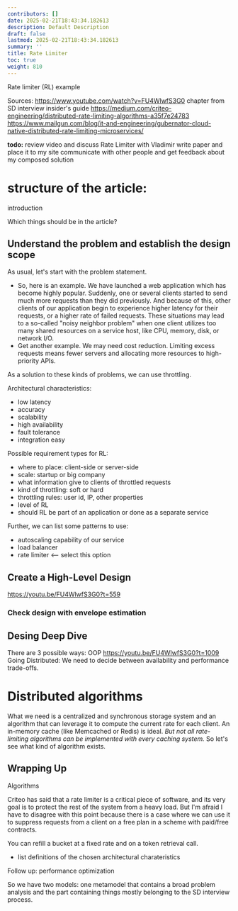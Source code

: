 ```yaml
---
contributors: []
date: 2025-02-21T18:43:34.182613
description: Default Description
draft: false
lastmod: 2025-02-21T18:43:34.182613
summary: ''
title: Rate Limiter
toc: true
weight: 810
---
```


Rate limiter (RL) example

Sources:
https://www.youtube.com/watch?v=FU4WlwfS3G0
chapter from SD interview insider's guide
https://medium.com/criteo-engineering/distributed-rate-limiting-algorithms-a35f7e24783
https://www.mailgun.com/blog/it-and-engineering/gubernator-cloud-native-distributed-rate-limiting-microservices/

**todo:**
review video and
discuss Rate Limiter with Vladimir
write paper and place it to my site
communicate with other people and get feedback about my composed solution

# structure of the article:

introduction

Which things should be in the article?

## Understand the problem and establish the design scope

As usual, let's start with the problem statement. 

* So, here is an example. We have launched a web application which has become highly popular. Suddenly, one or several clients started to send much more requests than they did previously. And because of this, other clients of our application begin to experience higher latency for their requests, or a higher rate of failed requests. These situations may lead to a so-called "noisy neighbor problem" when one client utilizes too many shared resources on a service host, like CPU, memory, disk, or network I/O.
* Get another example. We may need cost reduction. Limiting excess requests means fewer servers and allocating more resources to high-priority APIs. 

As a solution to these kinds of problems, we can use throttling. 

Architectural characteristics:

* low latency
* accuracy
* scalability
* high availability
* fault tolerance
* integration easy

Possible requirement types for RL:

* where to place: client-side or server-side
* scale: startup or big company
* what information give to clients of throttled requests
* kind of throttling: soft or hard
* throttling rules: user id, IP, other properties
* level of RL
* should RL be part of an application or done as a separate service

Further, we can list some patterns to use:

* autoscaling capability of our service
* load balancer
* rate limiter \<-- select this option

## Create a High-Level Design

https://youtu.be/FU4WlwfS3G0?t=559

### Check design with envelope estimation

## Desing Deep Dive

There are 3 possible ways:
OOP
https://youtu.be/FU4WlwfS3G0?t=1009
Going Distributed:
We need to decide between availability and performance trade-offs.

# Distributed algorithms

What we need is a centralized and synchronous storage system and an algorithm that can leverage it to compute the current rate for each client. An in-memory cache (like Memcached or Redis) is ideal. *But not all rate-limiting algorithms can be implemented with every caching system.* So let's see what kind of algorithm exists.

## Wrapping Up

Algorithms

Criteo has said that a rate limiter is a critical piece of software, and its very goal is to protect the rest of the system from a heavy load. But I'm afraid I have to disagree with this point because there is a case where we can use it to suppress requests from a client on a free plan in a scheme with paid/free contracts.

You can refill a bucket at a fixed rate and on a token retrieval call.

* list definitions of the chosen architectural charateristics

Follow up:
performance optimization

So we have two models: one metamodel that contains a broad problem analysis and the part containing things mostly belonging to the SD interview process.
